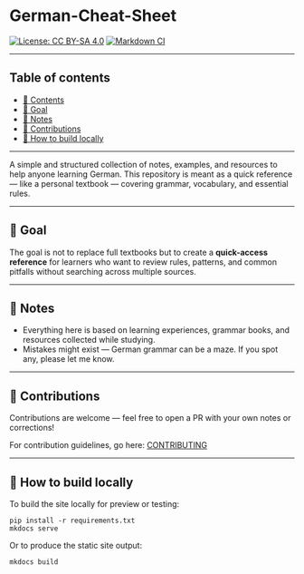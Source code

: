 # German-Cheat-Sheet

[![License: CC BY-SA 4.0](https://img.shields.io/badge/License-CC%20BY--SA%204.0-lightgrey.svg)](https://github.com/Tsimpliarakis/German-Cheat-Sheet/?tab=License-1-ov-file#readme)
[![Markdown CI](https://github.com/tsimpliarakis/german-cheat-sheet/actions/workflows/markdown-ci.yml/badge.svg)](https://github.com/tsimpliarakis/german-cheat-sheet/actions/workflows/markdown-ci.yml)

---

## Table of contents

- [📖 Contents](#table-of-contents)
- [🚀 Goal](#-goal)
- [📌 Notes](#-notes)
- [🤝 Contributions](#-contributions)
- [🔧 How to build locally](#-how-to-build-locally)

---

A simple and structured collection of notes, examples, and resources to help anyone learning German.
This repository is meant as a quick reference — like a personal textbook — covering grammar, vocabulary, and essential rules.

---

## 🚀 Goal

The goal is not to replace full textbooks but to create a **quick-access reference** for learners who want to review rules, patterns, and common pitfalls without searching across multiple sources.

---

## 📌 Notes

- Everything here is based on learning experiences, grammar books, and resources collected while studying.
- Mistakes might exist — German grammar can be a maze. If you spot any, please let me know.

---

## 🤝 Contributions

Contributions are welcome — feel free to open a PR with your own notes or corrections!

For contribution guidelines, go here:
[CONTRIBUTING](CONTRIBUTING.md)

---

## 🔧 How to build locally

To build the site locally for preview or testing:

```
pip install -r requirements.txt
mkdocs serve
```

Or to produce the static site output:

```
mkdocs build
```
